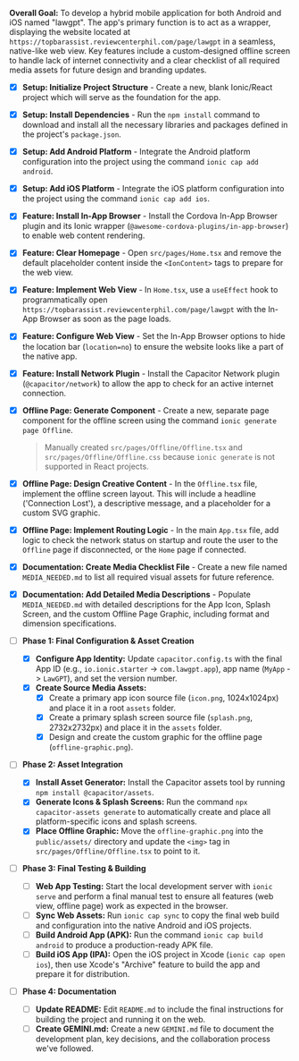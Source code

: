 **Overall Goal:** To develop a hybrid mobile application for both Android and iOS named "lawgpt". The app's primary function is to act as a wrapper, displaying the website located at `https://topbarassist.reviewcenterphil.com/page/lawgpt` in a seamless, native-like web view. Key features include a custom-designed offline screen to handle lack of internet connectivity and a clear checklist of all required media assets for future design and branding updates.

- [x] **Setup: Initialize Project Structure** - Create a new, blank Ionic/React project which will serve as the foundation for the app.
- [x] **Setup: Install Dependencies** - Run the `npm install` command to download and install all the necessary libraries and packages defined in the project's `package.json`.
- [x] **Setup: Add Android Platform** - Integrate the Android platform configuration into the project using the command `ionic cap add android`.
- [x] **Setup: Add iOS Platform** - Integrate the iOS platform configuration into the project using the command `ionic cap add ios`.
- [x] **Feature: Install In-App Browser** - Install the Cordova In-App Browser plugin and its Ionic wrapper (`@awesome-cordova-plugins/in-app-browser`) to enable web content rendering.
- [x] **Feature: Clear Homepage** - Open `src/pages/Home.tsx` and remove the default placeholder content inside the `<IonContent>` tags to prepare for the web view.
- [x] **Feature: Implement Web View** - In `Home.tsx`, use a `useEffect` hook to programmatically open `https://topbarassist.reviewcenterphil.com/page/lawgpt` with the In-App Browser as soon as the page loads.
- [x] **Feature: Configure Web View** - Set the In-App Browser options to hide the location bar (`location=no`) to ensure the website looks like a part of the native app.
- [x] **Feature: Install Network Plugin** - Install the Capacitor Network plugin (`@capacitor/network`) to allow the app to check for an active internet connection.
- [x] **Offline Page: Generate Component** - Create a new, separate page component for the offline screen using the command `ionic generate page Offline`.

  > Manually created `src/pages/Offline/Offline.tsx` and `src/pages/Offline/Offline.css` because `ionic generate` is not supported in React projects.
- [x] **Offline Page: Design Creative Content** - In the `Offline.tsx` file, implement the offline screen layout. This will include a headline ('Connection Lost'), a descriptive message, and a placeholder for a custom SVG graphic.
- [x] **Offline Page: Implement Routing Logic** - In the main `App.tsx` file, add logic to check the network status on startup and route the user to the `Offline` page if disconnected, or the `Home` page if connected.
- [x] **Documentation: Create Media Checklist File** - Create a new file named `MEDIA_NEEDED.md` to list all required visual assets for future reference.
- [x] **Documentation: Add Detailed Media Descriptions** - Populate `MEDIA_NEEDED.md` with detailed descriptions for the App Icon, Splash Screen, and the custom Offline Page Graphic, including format and dimension specifications.

- [ ] **Phase 1: Final Configuration & Asset Creation**
    - [x] **Configure App Identity:** Update `capacitor.config.ts` with the final App ID (e.g., `io.ionic.starter` -> `com.lawgpt.app`), app name (`MyApp` -> `LawGPT`), and set the version number.
    - [x] **Create Source Media Assets:**
        - [x] Create a primary app icon source file (`icon.png`, 1024x1024px) and place it in a root `assets` folder.
        - [x] Create a primary splash screen source file (`splash.png`, 2732x2732px) and place it in the `assets` folder.
        - [x] Design and create the custom graphic for the offline page (`offline-graphic.png`).

- [ ] **Phase 2: Asset Integration**
    - [x] **Install Asset Generator:** Install the Capacitor assets tool by running `npm install @capacitor/assets`.
    - [x] **Generate Icons & Splash Screens:** Run the command `npx capacitor-assets generate` to automatically create and place all platform-specific icons and splash screens.
    - [x] **Place Offline Graphic:** Move the `offline-graphic.png` into the `public/assets/` directory and update the `<img>` tag in `src/pages/Offline/Offline.tsx` to point to it.

- [ ] **Phase 3: Final Testing & Building**
    - [ ] **Web App Testing:** Start the local development server with `ionic serve` and perform a final manual test to ensure all features (web view, offline page) work as expected in the browser.
    - [ ] **Sync Web Assets:** Run `ionic cap sync` to copy the final web build and configuration into the native Android and iOS projects.
    - [ ] **Build Android App (APK):** Run the command `ionic cap build android` to produce a production-ready APK file.
    - [ ] **Build iOS App (IPA):** Open the iOS project in Xcode (`ionic cap open ios`), then use Xcode's "Archive" feature to build the app and prepare it for distribution.

- [ ] **Phase 4: Documentation**
    - [ ] **Update README:** Edit `README.md` to include the final instructions for building the project and running it on the web.
    - [ ] **Create GEMINI.md:** Create a new `GEMINI.md` file to document the development plan, key decisions, and the collaboration process we've followed.
